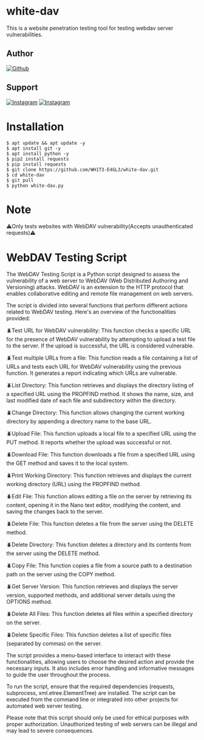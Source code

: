 # white-dav
This is a website penetration testing tool for testing webdav server vulnerabilities.




## Author
<a href="https://github.com/WH1T3-E4GL3"><img title="Github" src="https://img.shields.io/badge/WH1T3-E4GL3-brightgreen?style=for-the-badge&logo=github"></a>
## Support
[![Instagram](https://img.shields.io/badge/TELEGRAM-red?style=for-the-badge&logo=telegram)](https://t.me/Ka_KsHi_HaTaKe)       [![Instagram](https://img.shields.io/badge/INSTAGRAM-FOLLOW-green?style=for-the-badge&logo=instagram)](https://www.instagram.com/_vladimir_putin.___/?igshid=YmMyMTA2M2Y=)


# Installation
    $ apt update && apt update -y
    $ apt install git -y
    $ apt install python -y
    $ pip2 install requests
    $ pip install requests
    $ git clone https://github.com/WH1T3-E4GL3/white-dav.git
    $ cd white-dav
    $ git pull
    $ python white-dav.py
    
    
# Note

⚠️Only tests websites with WebDAV vulnerability(Accepts unauthenticated requests)⚠️ 


# WebDAV Testing Script

The WebDAV Testing Script is a Python script designed to assess the vulnerability of a web server to WebDAV (Web Distributed Authoring and Versioning) attacks. WebDAV is an extension to the HTTP protocol that enables collaborative editing and remote file management on web servers.

The script is divided into several functions that perform different actions related to WebDAV testing. Here's an overview of the functionalities provided:

🪲Test URL for WebDAV vulnerability: This function checks a specific URL for the presence of WebDAV vulnerability by attempting to upload a test file to the server. If the upload is successful, the URL is considered vulnerable.

🪲Test multiple URLs from a file: This function reads a file containing a list of URLs and tests each URL for WebDAV vulnerability using the previous function. It generates a report indicating which URLs are vulnerable.

🪲List Directory: This function retrieves and displays the directory listing of a specified URL using the PROPFIND method. It shows the name, size, and last modified date of each file and subdirectory within the directory.

🪲Change Directory: This function allows changing the current working directory by appending a directory name to the base URL.

🪲Upload File: This function uploads a local file to a specified URL using the PUT method. It reports whether the upload was successful or not.

🪲Download File: This function downloads a file from a specified URL using the GET method and saves it to the local system.

🪲Print Working Directory: This function retrieves and displays the current working directory (URL) using the PROPFIND method.

🪲Edit File: This function allows editing a file on the server by retrieving its content, opening it in the Nano text editor, modifying the content, and saving the changes back to the server.

🪲Delete File: This function deletes a file from the server using the DELETE method.

🪲Delete Directory: This function deletes a directory and its contents from the server using the DELETE method.

🪲Copy File: This function copies a file from a source path to a destination path on the server using the COPY method.

🪲Get Server Version: This function retrieves and displays the server version, supported methods, and additional server details using the OPTIONS method.

🪲Delete All Files: This function deletes all files within a specified directory on the server.

🪲Delete Specific Files: This function deletes a list of specific files (separated by commas) on the server.

The script provides a menu-based interface to interact with these functionalities, allowing users to choose the desired action and provide the necessary inputs. It also includes error handling and informative messages to guide the user throughout the process.

To run the script, ensure that the required dependencies (requests, subprocess, xml.etree.ElementTree) are installed. The script can be executed from the command line or integrated into other projects for automated web server testing.

Please note that this script should only be used for ethical purposes with proper authorization. Unauthorized testing of web servers can be illegal and may lead to severe consequences.
